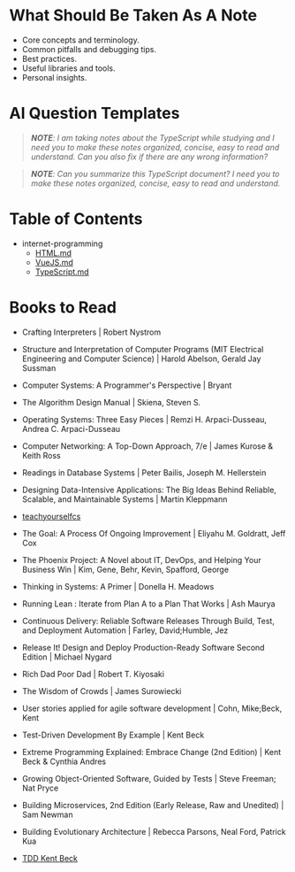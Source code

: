 # What Should Be Taken As A Note
+ Core concepts and terminology.
+ Common pitfalls and debugging tips.
+ Best practices.
+ Useful libraries and tools.
+ Personal insights.

# AI Question Templates
> ***NOTE**: I am taking notes about the TypeScript while studying and I need you to make these notes organized, concise, easy to read and understand. Can you also fix if there are any wrong information?*

> ***NOTE**: Can you summarize this TypeScript document? I need you to make these notes organized, concise, easy to read and understand.*

# Table of Contents
+ internet-programming
  - [HTML.md](https://github.com/alrenU/study-notes/blob/main/internet-programming/HTML.md)
  - [VueJS.md](https://github.com/alrenU/study-notes/blob/main/internet-programming/VueJS.md)
  - [TypeScript.md](https://github.com/alrenU/study-notes/blob/main/InternetProgramming/TypeScript/TypeScript.md)

# Books to Read
+ Crafting Interpreters | Robert Nystrom
+ Structure and Interpretation of Computer Programs (MIT Electrical Engineering and Computer Science) | Harold Abelson, Gerald Jay Sussman
+ Computer Systems: A Programmer's Perspective | Bryant
+ The Algorithm Design Manual | Skiena, Steven S.
+ Operating Systems: Three Easy Pieces | Remzi H. Arpaci-Dusseau, Andrea C. Arpaci-Dusseau
+ Computer Networking: A Top-Down Approach, 7/e | James Kurose & Keith Ross

+ Readings in Database Systems | Peter Bailis, Joseph M. Hellerstein
+ Designing Data-Intensive Applications: The Big Ideas Behind Reliable, Scalable, and Maintainable Systems | Martin Kleppmann

+ [teachyourselfcs](https://teachyourselfcs.com/)

+ The Goal: A Process Of Ongoing Improvement | Eliyahu M. Goldratt, Jeff Cox
+ The Phoenix Project: A Novel about IT, DevOps, and Helping Your Business Win | Kim, Gene, Behr, Kevin, Spafford, George
+ Thinking in Systems: A Primer | Donella H. Meadows
+ Running Lean : Iterate from Plan A to a Plan That Works | Ash Maurya
+ Continuous Delivery: Reliable Software Releases Through Build, Test, and Deployment Automation | Farley, David;Humble, Jez
+ Release It! Design and Deploy Production-Ready Software Second Edition | Michael Nygard
+ Rich Dad Poor Dad | Robert T. Kiyosaki
+ The Wisdom of Crowds | James Surowiecki
+ User stories applied for agile software development | Cohn, Mike;Beck, Kent

+ Test-Driven Development By Example | Kent Beck
+ Extreme Programming Explained: Embrace Change (2nd Edition) | Kent Beck & Cynthia Andres
+ Growing Object-Oriented Software, Guided by Tests | Steve Freeman; Nat Pryce
+ Building Microservices, 2nd Edition (Early Release, Raw and Unedited) | Sam Newman

+ Building Evolutionary Architecture | Rebecca Parsons, Neal Ford, Patrick Kua

+ [TDD Kent Beck](https://drive.google.com/drive/folders/0B9YBFXrfhasNdFMzU3BWRG53Wkk?resourcekey=0-RKmZID2GpUiZhWhb4Y0sgg)